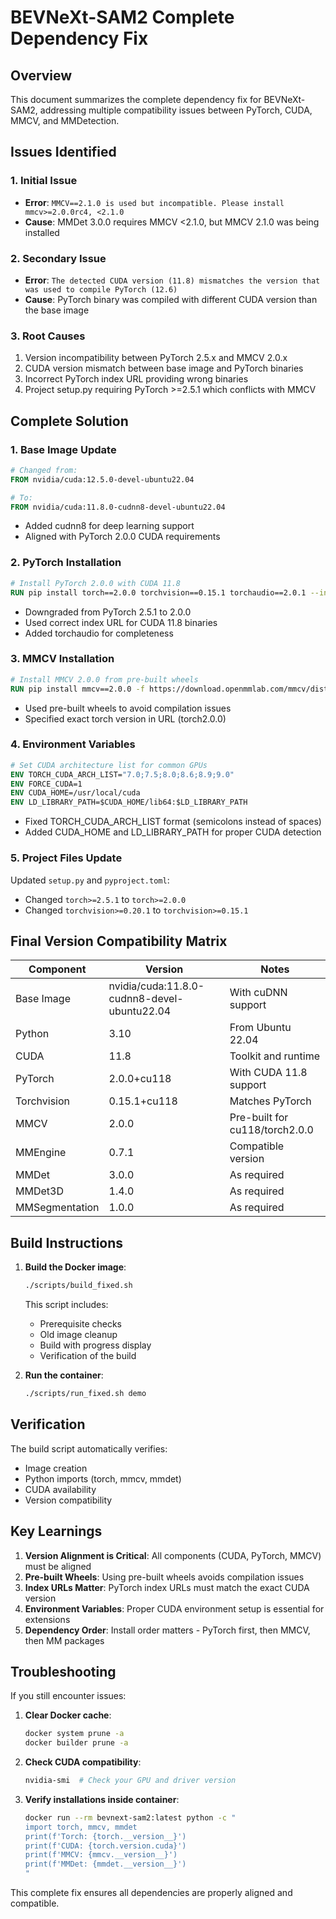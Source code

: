 # BEVNeXt-SAM2 Complete Dependency Fix

## Overview
This document summarizes the complete dependency fix for BEVNeXt-SAM2, addressing multiple compatibility issues between PyTorch, CUDA, MMCV, and MMDetection.

## Issues Identified

### 1. Initial Issue
- **Error**: `MMCV==2.1.0 is used but incompatible. Please install mmcv>=2.0.0rc4, <2.1.0`
- **Cause**: MMDet 3.0.0 requires MMCV <2.1.0, but MMCV 2.1.0 was being installed

### 2. Secondary Issue
- **Error**: `The detected CUDA version (11.8) mismatches the version that was used to compile PyTorch (12.6)`
- **Cause**: PyTorch binary was compiled with different CUDA version than the base image

### 3. Root Causes
1. Version incompatibility between PyTorch 2.5.x and MMCV 2.0.x
2. CUDA version mismatch between base image and PyTorch binaries
3. Incorrect PyTorch index URL providing wrong binaries
4. Project setup.py requiring PyTorch >=2.5.1 which conflicts with MMCV

## Complete Solution

### 1. Base Image Update
```dockerfile
# Changed from:
FROM nvidia/cuda:12.5.0-devel-ubuntu22.04

# To:
FROM nvidia/cuda:11.8.0-cudnn8-devel-ubuntu22.04
```
- Added cudnn8 for deep learning support
- Aligned with PyTorch 2.0.0 CUDA requirements

### 2. PyTorch Installation
```dockerfile
# Install PyTorch 2.0.0 with CUDA 11.8
RUN pip install torch==2.0.0 torchvision==0.15.1 torchaudio==2.0.1 --index-url https://download.pytorch.org/whl/cu118
```
- Downgraded from PyTorch 2.5.1 to 2.0.0
- Used correct index URL for CUDA 11.8 binaries
- Added torchaudio for completeness

### 3. MMCV Installation
```dockerfile
# Install MMCV 2.0.0 from pre-built wheels
RUN pip install mmcv==2.0.0 -f https://download.openmmlab.com/mmcv/dist/cu118/torch2.0.0/index.html
```
- Used pre-built wheels to avoid compilation issues
- Specified exact torch version in URL (torch2.0.0)

### 4. Environment Variables
```dockerfile
# Set CUDA architecture list for common GPUs
ENV TORCH_CUDA_ARCH_LIST="7.0;7.5;8.0;8.6;8.9;9.0"
ENV FORCE_CUDA=1
ENV CUDA_HOME=/usr/local/cuda
ENV LD_LIBRARY_PATH=$CUDA_HOME/lib64:$LD_LIBRARY_PATH
```
- Fixed TORCH_CUDA_ARCH_LIST format (semicolons instead of spaces)
- Added CUDA_HOME and LD_LIBRARY_PATH for proper CUDA detection

### 5. Project Files Update
Updated `setup.py` and `pyproject.toml`:
- Changed `torch>=2.5.1` to `torch>=2.0.0`
- Changed `torchvision>=0.20.1` to `torchvision>=0.15.1`

## Final Version Compatibility Matrix

| Component | Version | Notes |
|-----------|---------|-------|
| Base Image | nvidia/cuda:11.8.0-cudnn8-devel-ubuntu22.04 | With cuDNN support |
| Python | 3.10 | From Ubuntu 22.04 |
| CUDA | 11.8 | Toolkit and runtime |
| PyTorch | 2.0.0+cu118 | With CUDA 11.8 support |
| Torchvision | 0.15.1+cu118 | Matches PyTorch |
| MMCV | 2.0.0 | Pre-built for cu118/torch2.0.0 |
| MMEngine | 0.7.1 | Compatible version |
| MMDet | 3.0.0 | As required |
| MMDet3D | 1.4.0 | As required |
| MMSegmentation | 1.0.0 | As required |

## Build Instructions

1. **Build the Docker image**:
   ```bash
   ./scripts/build_fixed.sh
   ```
   This script includes:
   - Prerequisite checks
   - Old image cleanup
   - Build with progress display
   - Verification of the build

2. **Run the container**:
   ```bash
   ./scripts/run_fixed.sh demo
   ```

## Verification
The build script automatically verifies:
- Image creation
- Python imports (torch, mmcv, mmdet)
- CUDA availability
- Version compatibility

## Key Learnings

1. **Version Alignment is Critical**: All components (CUDA, PyTorch, MMCV) must be aligned
2. **Pre-built Wheels**: Using pre-built wheels avoids compilation issues
3. **Index URLs Matter**: PyTorch index URLs must match the exact CUDA version
4. **Environment Variables**: Proper CUDA environment setup is essential for extensions
5. **Dependency Order**: Install order matters - PyTorch first, then MMCV, then MM packages

## Troubleshooting

If you still encounter issues:

1. **Clear Docker cache**:
   ```bash
   docker system prune -a
   docker builder prune -a
   ```

2. **Check CUDA compatibility**:
   ```bash
   nvidia-smi  # Check your GPU and driver version
   ```

3. **Verify installations inside container**:
   ```bash
   docker run --rm bevnext-sam2:latest python -c "
   import torch, mmcv, mmdet
   print(f'Torch: {torch.__version__}')
   print(f'CUDA: {torch.version.cuda}')
   print(f'MMCV: {mmcv.__version__}')
   print(f'MMDet: {mmdet.__version__}')
   "
   ```

This complete fix ensures all dependencies are properly aligned and compatible. 